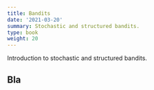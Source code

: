 ```yaml
---
title: Bandits
date: '2021-03-20'
summary: Stochastic and structured bandits.
type: book
weight: 20
---
```


Introduction to stochastic and structured bandits.

<!--more-->

## Bla
